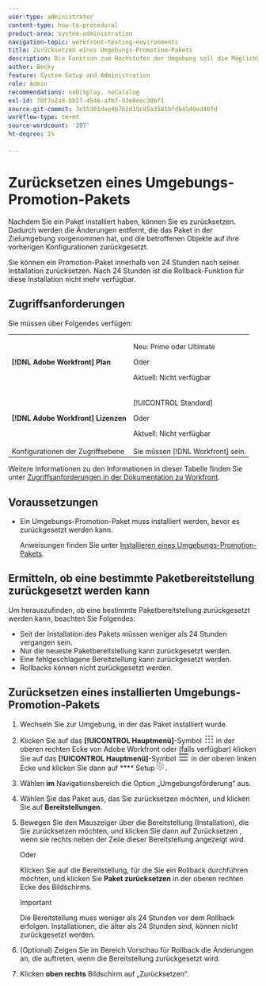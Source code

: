 ```yaml
---
user-type: administrator
content-type: how-to-procedural
product-area: system-administration
navigation-topic: workfront-testing-environments
title: Zurücksetzen eines Umgebungs-Promotion-Pakets
description: Die Funktion zum Hochstufen der Umgebung soll die Möglichkeit bieten, konfigurationsbezogene Objekte von einer Umgebung in eine andere zu verschieben. Erfahren Sie, wie Sie ein installiertes Promotion-Paket aus einer Zielumgebung zurücksetzen.
author: Becky
feature: System Setup and Administration
role: Admin
recommendations: noDisplay, noCatalog
exl-id: 70f7e2a8-bb27-4546-afb7-53e0eec30bf1
source-git-commit: 7e15301dae4b761d19c85a3581bfdb4540ed40fd
workflow-type: tm+mt
source-wordcount: '397'
ht-degree: 1%

---
```


# Zurücksetzen eines Umgebungs-Promotion-Pakets



Nachdem Sie ein Paket installiert haben, können Sie es zurücksetzen. Dadurch werden die Änderungen entfernt, die das Paket in der Zielumgebung vorgenommen hat, und die betroffenen Objekte auf ihre vorherigen Konfigurationen zurückgesetzt.

Sie können ein Promotion-Paket innerhalb von 24 Stunden nach seiner Installation zurücksetzen. Nach 24 Stunden ist die Rollback-Funktion für diese Installation nicht mehr verfügbar.

## Zugriffsanforderungen

Sie müssen über Folgendes verfügen:

<table>
  <tr>
   <td><strong>[!DNL Adobe Workfront] Plan</strong>
   </td>
   <td> <p>Neu: Prime oder Ultimate</p><p>Oder</p><p>Aktuell: Nicht verfügbar</p>
   </td>
  </tr>
  <tr>
   <td><strong>[!DNL Adobe Workfront] Lizenzen</strong>
   </td>
   <td> <p>[!UICONTROL Standard]</p><p>Oder</p><p>Aktuell: Nicht verfügbar</p>
   </td>
  </tr>
   <tr>
   <td>Konfigurationen der Zugriffsebene
   </td>
   <td>Sie müssen [!DNL Workfront] sein.
   </td>
  </tr>
</table>

Weitere Informationen zu den Informationen in dieser Tabelle finden Sie unter [Zugriffsanforderungen in der Dokumentation zu Workfront](/help/quicksilver/administration-and-setup/add-users/access-levels-and-object-permissions/access-level-requirements-in-documentation.md).

## Voraussetzungen

* Ein Umgebungs-Promotion-Paket muss installiert werden, bevor es zurückgesetzt werden kann.

  Anweisungen finden Sie unter [Installieren eines Umgebungs-Promotion-Pakets](/help/quicksilver/administration-and-setup/set-up-workfront/workfront-testing-environments/environment-promotion-install-package.md).


## Ermitteln, ob eine bestimmte Paketbereitstellung zurückgesetzt werden kann

Um herauszufinden, ob eine bestimmte Paketbereitstellung zurückgesetzt werden kann, beachten Sie Folgendes:

* Seit der Installation des Pakets müssen weniger als 24 Stunden vergangen sein.
* Nur die neueste Paketbereitstellung kann zurückgesetzt werden.
* Eine fehlgeschlagene Bereitstellung kann zurückgesetzt werden.
* Rollbacks können nicht zurückgesetzt werden.


## Zurücksetzen eines installierten Umgebungs-Promotion-Pakets

1. Wechseln Sie zur Umgebung, in der das Paket installiert wurde.
1. Klicken Sie auf das **[!UICONTROL Hauptmenü]**-Symbol ![Hauptmenü](/help/_includes/assets/main-menu-icon.png) in der oberen rechten Ecke von Adobe Workfront oder (falls verfügbar) klicken Sie auf das **[!UICONTROL Hauptmenü]**-Symbol ![Hauptmenü](/help/_includes/assets/main-menu-icon-left-nav.png) in der oberen linken Ecke und klicken Sie dann auf **** Setup![Setup-Symbol](/help/_includes/assets/gear-icon-setup.png).
1. Wählen **im** Navigationsbereich die Option „Umgebungsförderung“ aus.
1. Wählen Sie das Paket aus, das Sie zurücksetzen möchten, und klicken Sie auf **Bereitstellungen**.
1. Bewegen Sie den Mauszeiger über die Bereitstellung (Installation), die Sie zurücksetzen möchten, und klicken Sie dann auf Zurücksetzen , wenn sie rechts neben der Zeile dieser Bereitstellung angezeigt wird.

   Oder

   Klicken Sie auf die Bereitstellung, für die Sie ein Rollback durchführen möchten, und klicken Sie **Paket zurücksetzen** in der oberen rechten Ecke des Bildschirms.

   >[!IMPORTANT]
   >
   >Die Bereitstellung muss weniger als 24 Stunden vor dem Rollback erfolgen. Installationen, die älter als 24 Stunden sind, können nicht zurückgesetzt werden.

1. (Optional) Zeigen Sie im Bereich Vorschau für Rollback die Änderungen an, die auftreten, wenn die Bereitstellung zurückgesetzt wird.
1. Klicken **oben rechts** Bildschirm auf „Zurücksetzen“.
